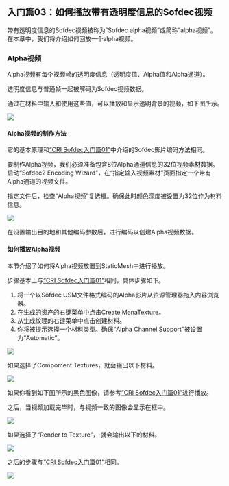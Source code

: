 ## 入门篇03：如何播放带有透明度信息的Sofdec视频
带有透明度信息的Sofdec视频被称为“Sofdec alpha视频”或简称“alpha视频”。
在本章中，我们将介绍如何回放一个alpha视频。

### Alpha视频
Alpha视频有每个视频帧的透明度信息（透明度值、Alpha值和Alpha通道）。

透明度信息与普通帧一起被解码为Sofdec视频数据。

通过在材料中输入和使用这些值，可以播放和显示透明背景的视频，如下图所示。

![](images/Sofdec2_ue4_0301.png)

#### Alpha视频的制作方法
它的基本原理和[“CRI Sofdec入门篇01”](SOF-UE-01.md)中介绍的Sofdec影片编码方法相同。

要制作Alpha视频，我们必须准备包含8位Alpha通道信息的32位视频素材数据。启动“Sofdec2 Encoding Wizard”，在“指定输入视频素材”页面指定一个带有Alpha通道的视频文件。

指定文件后，检查“Alpha视频”复选框。确保此时颜色深度被设置为32位作为材料信息。

![](images/Sofdec2_ue4_0302.png)

在设置输出目的地和其他编码参数后，进行编码以创建Alpha视频数据。

#### 如何播放Alpha视频
本节介绍了如何将Alpha视频放置到StaticMesh中进行播放。

步骤基本上与[“CRI Sofdec入门篇01”](SOF-UE-01.md)相同，具体步骤如下。
1. 将一个以Sofdec USM文件格式编码的Alpha影片从资源管理器拖入内容浏览器。
2. 在生成的资产的右键菜单中点击Create ManaTexture。
3. 从生成纹理的右键菜单中点击创建材料。
4. 你将被提示选择一个材料类型。确保“Alpha Channel Support”被设置为“Automatic”。

![](images/sofdec_ue_0303.png)

如果选择了Compoment Textures，就会输出以下材料。

![](images/sofdec_ue_0304.png)

如果你看到如下图所示的黑色图像，请参考[“CRI Sofdec入门篇01”](SOF-UE-01.md)进行播放。

之后，当视频加载完毕时，与视频一致的图像会显示在框中。

![](images/sofdec_ue_0305.png)

如果选择了“Render to Texture”， 就会输出以下的材料。

![](images/sofdec_ue_0306.png)

之后的步骤与[“CRI Sofdec入门篇01”](SOF-UE-01.md)相同。

![](images/Sofdec2_ue4_0307.png)